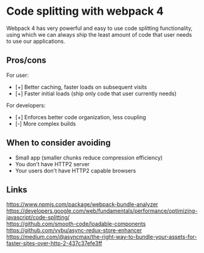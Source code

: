 # Code splitting with webpack 4

Webpack 4 has very powerful and easy to use code splitting functionality, using which we can always ship the least amount of code that user needs to use our applications.

## Pros/cons
For user:

* [+] Better caching, faster loads on subsequent visits
* [+] Faster initial loads (ship only code that user currently needs)

For developers:
* [+] Enforces better code organization, less coupling
* [-] More complex builds

## When to consider avoiding
* Small app (smaller chunks reduce compression efficiency)
* You don't have HTTP2 server
* Your users don't have HTTP2 capable browsers

## Links
https://www.npmjs.com/package/webpack-bundle-analyzer 
https://developers.google.com/web/fundamentals/performance/optimizing-javascript/code-splitting/  
https://github.com/smooth-code/loadable-components  
https://github.com/vybu/async-redux-store-enhancer  
https://medium.com/@asyncmax/the-right-way-to-bundle-your-assets-for-faster-sites-over-http-2-437c37efe3ff  
